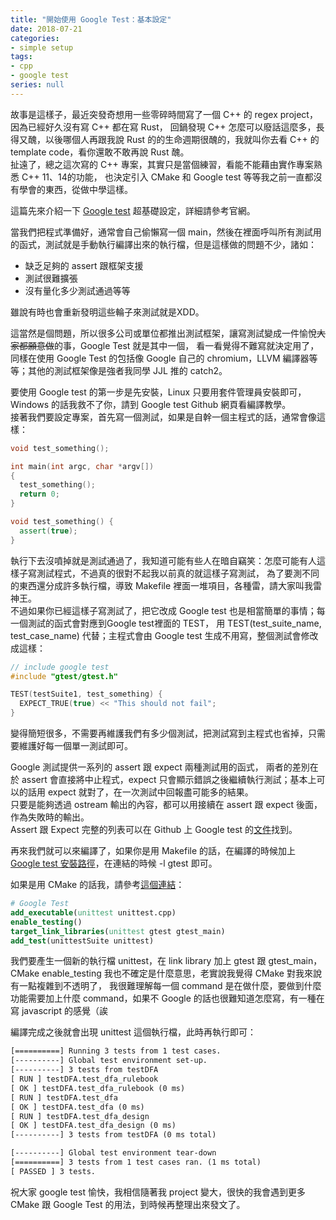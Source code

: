 ```yaml
---
title: "開始使用 Google Test：基本設定"
date: 2018-07-21
categories:
- simple setup
tags:
- cpp
- google test
series: null
---
```


故事是這樣子，最近突發奇想用一些零碎時間寫了一個 C++ 的 regex project，因為已經好久沒有寫 C++ 都在寫 Rust，
回鍋發現 C++ 怎麼可以廢話這麼多，長得又醜，以後哪個人再跟我說 Rust 的的生命週期很醜的，我就叫你去看 C++ 的 template code，看你還敢不敢再說 Rust 醜。  
扯遠了，總之這次寫的 C++ 專案，其實只是當個練習，看能不能藉由實作專案熟悉 C++ 11、14的功能，
也決定引入 CMake 和 Google test 等等我之前一直都沒有學會的東西，從做中學這樣。  
<!--more-->

這篇先來介紹一下 [Google test](https://github.com/google/googletest) 超基礎設定，詳細請參考官網。  

當我們把程式準備好，通常會自己偷懶寫一個 main，然後在裡面呼叫所有測試用的函式，測試就是手動執行編譯出來的執行檔，但是這樣做的問題不少，諸如：
* 缺乏足夠的 assert 跟框架支援
* 測試很難擴張
* 沒有量化多少測試通過等等

雖說有時也會重新發明這些輪子來測試就是XDD。  

這當然是個問題，所以很多公司或單位都推出測試框架，讓寫測試變成一件愉悅~~大家都願意做~~的事，Google Test 就是其中一個，
看一看覺得不難寫就決定用了，同樣在使用 Google Test 的包括像 Google 自己的 chromium，LLVM 編譯器等等；其他的測試框架像是強者我同學 JJL 推的 catch2。  

要使用 Google test 的第一步是先安裝，Linux 只要用套件管理員安裝即可，Windows 的話我救不了你，請到 Google test Github 網頁看編譯教學。  
接著我們要設定專案，首先寫一個測試，如果是自幹一個主程式的話，通常會像這樣：  
```cpp
void test_something();

int main(int argc, char *argv[])
{
  test_something();
  return 0;
}

void test_something() {
  assert(true);
}
```
執行下去沒噴掉就是測試通過了，我知道可能有些人在暗自竊笑：怎麼可能有人這樣子寫測試程式，不過真的很對不起我以前真的就這樣子寫測試，
為了要測不同的東西還分成許多執行檔，導致 Makefile 裡面一堆項目，各種雷，請大家叫我雷神王。  
不過如果你已經這樣子寫測試了，把它改成 Google test 也是相當簡單的事情；每一個測試的函式會對應到Google test裡面的 TEST，
用 TEST(test\_suite\_name, test\_case\_name) 代替；主程式會由 Google test 生成不用寫，整個測試會修改成這樣：  
```cpp
// include google test
#include "gtest/gtest.h"

TEST(testSuite1, test_something) {
  EXPECT_TRUE(true) << "This should not fail";
}
```
變得簡短很多，不需要再維護我們有多少個測試，把測試寫到主程式也省掉，只需要維護好每一個單一測試即可。  

Google 測試提供一系列的 assert 跟 expect 兩種測試用的函式，
兩者的差別在於 assert 會直接將中止程式，expect 只會顯示錯誤之後繼續執行測試；基本上可以的話用 expect 就對了，在一次測試中回報盡可能多的結果。   
只要是能夠透過 ostream 輸出的內容，都可以用接續在 assert 跟 expect 後面，作為失敗時的輸出。  
Assert 跟 Expect 完整的列表可以在 Github 上 Google test 的[文件](https://github.com/google/googletest/blob/master/googletest/docs/primer.md#assertions)找到。  

再來我們就可以來編譯了，如果你是用 Makefile 的話，在編譯的時候加上 [Google test 安裝路徑](https://gist.github.com/mawenbao/9223908)，在連結的時候 -l gtest 即可。  

如果是用 CMake 的話我，請參考[這個連結](https://stackoverflow.com/questions/8507723/how-to-start-working-with-gtest-and-cmake)：  

```cmake
# Google Test
add_executable(unittest unittest.cpp)
enable_testing()
target_link_libraries(unittest gtest gtest_main)
add_test(unittestSuite unittest)
```

我們要產生一個新的執行檔 unittest，在 link library 加上 gtest 跟 gtest\_main，
CMake enable\_testing 我也不確定是什麼意思，老實說我覺得 CMake 對我來說有一點複雜到不透明了，
我很難理解每一個 command 是在做什麼，要做到什麼功能需要加上什麼 command，如果不 Google 的話也很難知道怎麼寫，有一種在寫 javascript 的感覺（誒  

編譯完成之後就會出現 unittest 這個執行檔，此時再執行即可：  
```txt
[==========] Running 3 tests from 1 test cases.
[----------] Global test environment set-up.
[----------] 3 tests from testDFA
[ RUN ] testDFA.test_dfa_rulebook
[ OK ] testDFA.test_dfa_rulebook (0 ms)
[ RUN ] testDFA.test_dfa
[ OK ] testDFA.test_dfa (0 ms)
[ RUN ] testDFA.test_dfa_design
[ OK ] testDFA.test_dfa_design (0 ms)
[----------] 3 tests from testDFA (0 ms total)

[----------] Global test environment tear-down
[==========] 3 tests from 1 test cases ran. (1 ms total)
[ PASSED ] 3 tests.
```

祝大家 google test 愉快，我相信隨著我 project 變大，很快的我會遇到更多 CMake 跟 Google Test 的用法，到時候再整理出來發文了。